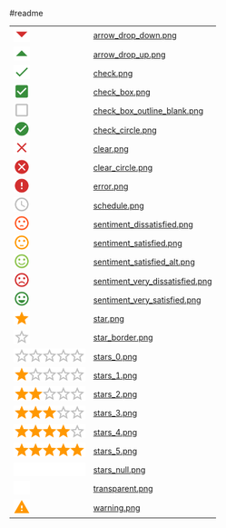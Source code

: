 #readme

<table>
<tr><td><img src="arrow_drop_down.png" height="25" /></td><td><a href="arrow_drop_down.png" target="_blank">arrow_drop_down.png</a></td></tr>
<tr><td><img src="arrow_drop_up.png" height="25" /></td><td><a href="arrow_drop_up.png" target="_blank">arrow_drop_up.png</a></td></tr>
<tr><td><img src="check.png" height="25" /></td><td><a href="check.png" target="_blank">check.png</a></td></tr>
<tr><td><img src="check_box.png" height="25" /></td><td><a href="check_box.png" target="_blank">check_box.png</a></td></tr>
<tr><td><img src="check_box_outline_blank.png" height="25" /></td><td><a href="check_box_outline_blank.png" target="_blank">check_box_outline_blank.png</a></td></tr>
<tr><td><img src="check_circle.png" height="25" /></td><td><a href="check_circle.png" target="_blank">check_circle.png</a></td></tr>
<tr><td><img src="clear.png" height="25" /></td><td><a href="clear.png" target="_blank">clear.png</a></td></tr>
<tr><td><img src="clear_circle.png" height="25" /></td><td><a href="clear_circle.png" target="_blank">clear_circle.png</a></td></tr>
<tr><td><img src="error.png" height="25" /></td><td><a href="error.png" target="_blank">error.png</a></td></tr>
<tr><td><img src="schedule.png" height="25" /></td><td><a href="schedule.png" target="_blank">schedule.png</a></td></tr>
<tr><td><img src="sentiment_dissatisfied.png" height="25" /></td><td><a href="sentiment_dissatisfied.png" target="_blank">sentiment_dissatisfied.png</a></td></tr>
<tr><td><img src="sentiment_satisfied.png" height="25" /></td><td><a href="sentiment_satisfied.png" target="_blank">sentiment_satisfied.png</a></td></tr>
<tr><td><img src="sentiment_satisfied_alt.png" height="25" /></td><td><a href="sentiment_satisfied_alt.png" target="_blank">sentiment_satisfied_alt.png</a></td></tr>
<tr><td><img src="sentiment_very_dissatisfied.png" height="25" /></td><td><a href="sentiment_very_dissatisfied.png" target="_blank">sentiment_very_dissatisfied.png</a></td></tr>
<tr><td><img src="sentiment_very_satisfied.png" height="25" /></td><td><a href="sentiment_very_satisfied.png" target="_blank">sentiment_very_satisfied.png</a></td></tr>
<tr><td><img src="star.png" height="25" /></td><td><a href="star.png" target="_blank">star.png</a></td></tr>
<tr><td><img src="star_border.png" height="25" /></td><td><a href="star_border.png" target="_blank">star_border.png</a></td></tr>
<tr><td><img src="stars_0.png" height="25" /></td><td><a href="stars_0.png" target="_blank">stars_0.png</a></td></tr>
<tr><td><img src="stars_1.png" height="25" /></td><td><a href="stars_1.png" target="_blank">stars_1.png</a></td></tr>
<tr><td><img src="stars_2.png" height="25" /></td><td><a href="stars_2.png" target="_blank">stars_2.png</a></td></tr>
<tr><td><img src="stars_3.png" height="25" /></td><td><a href="stars_3.png" target="_blank">stars_3.png</a></td></tr>
<tr><td><img src="stars_4.png" height="25" /></td><td><a href="stars_4.png" target="_blank">stars_4.png</a></td></tr>
<tr><td><img src="stars_5.png" height="25" /></td><td><a href="stars_5.png" target="_blank">stars_5.png</a></td></tr>
<tr><td><img src="stars_null.png" height="25" /></td><td><a href="stars_null.png" target="_blank">stars_null.png</a></td></tr>
<tr><td><img src="transparent.png" height="25" /></td><td><a href="transparent.png" target="_blank">transparent.png</a></td></tr>
<tr><td><img src="warning.png" height="25" /></td><td><a href="warning.png" target="_blank">warning.png</a></td></tr>
</table>
